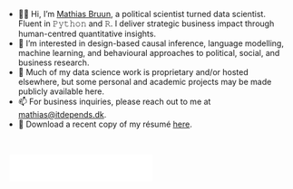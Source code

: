 - 👋🏼 Hi, I’m [Mathias Bruun](https://www.linkedin.com/in/mathias-bruun/), a political scientist turned data scientist. Fluent in 𝙿𝚢𝚝𝚑𝚘𝚗 and 𝚁. I deliver strategic business impact through human-centred quantitative insights.
- 👀 I’m interested in design-based causal inference, language modelling, machine learning, and behavioural approaches to political, social, and business research.
- 💼 Much of my data science work is proprietary and/or hosted elsewhere, but some personal and academic projects may be made publicly available here.
- 📫 For business inquiries, please reach out to me at [mathias@itdepends.dk](mailto:mathias@itdepends.dk).
- 📄 Download a recent copy of my résumé [here](https://github.com/mathiasbruun/mathiasbruun.github.io/raw/main/Mathias_Bruun_Resume.pdf).

<br>

&nbsp; <a target="_blank" href="https://www.itdepends.dk" rel="itdepends.dk">![itdepends.dk](https://raw.githubusercontent.com/mathiasbruun/mathiasbruun/88530ccf597a499698cb777a7486e4c9844cdff8/typewriter.svg)</a>

